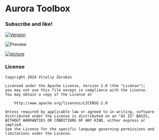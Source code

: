 # Aurora Toolbox

### Subscribe and like!

[![Version](https://img.shields.io/badge/deb_package-0.0.9-blue)](https://github.com/keygenqt/aurora-toolbox/releases)

![Preview](https://raw.githubusercontent.com/keygenqt/aurora-toolbox/refs/heads/main/files/images/preview_telegram.png)

[![picture](https://github.com/keygenqt/aurora-toolbox/blob/main/files/images/more.png?raw=true)](https://keygenqt.github.io/aurora-toolbox/)

### License

```
Copyright 2024 Vitaliy Zarubin

Licensed under the Apache License, Version 2.0 (the "License");
you may not use this file except in compliance with the License.
You may obtain a copy of the License at

    http://www.apache.org/licenses/LICENSE-2.0

Unless required by applicable law or agreed to in writing, software
distributed under the License is distributed on an "AS IS" BASIS,
WITHOUT WARRANTIES OR CONDITIONS OF ANY KIND, either express or implied.
See the License for the specific language governing permissions and
limitations under the License.
```
